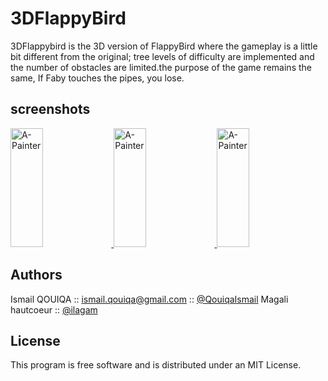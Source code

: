 ﻿# 3DFlappyBird
3DFlappybird is the 3D version of FlappyBird where the gameplay is a little bit different from the original; tree levels of difficulty are implemented and the number of obstacles are limited.the purpose of the game remains the same, If Faby touches the pipes, you lose.
## screenshots
<a href="https://user-images.githubusercontent.com/8776142/27998773-ab99419e-6514-11e7-983a-9e628f50383e.PNG">
  <img alt="A-Painter" target="_blank" src="https://user-images.githubusercontent.com/8776142/27998773-ab99419e-6514-11e7-983a-9e628f50383e.PNG" height="190" width="32%">
</a>

<a href="https://user-images.githubusercontent.com/8776142/27998774-aba80bf2-6514-11e7-9e09-60d07d5d7fca.PNG">
  <img alt="A-Painter" target="_blank" src="https://user-images.githubusercontent.com/8776142/27998774-aba80bf2-6514-11e7-9e09-60d07d5d7fca.PNG" height="190" width="32%">
</a>

<a href="https://user-images.githubusercontent.com/8776142/27998775-abad835c-6514-11e7-8b01-b1cf63f93159.PNG">
  <img alt="A-Painter" target="_blank" src="https://user-images.githubusercontent.com/8776142/27998775-abad835c-6514-11e7-8b01-b1cf63f93159.PNG" height="190" width="32%">
</a>

## Authors
Ismail QOUIQA :: ismail.qouiqa@gmail.com :: [@QouiqaIsmail](https://twitter.com/QouiqaIsmail)
Magali hautcoeur :: [@ilagam](https://github.com/ilagam)

## License
This program is free software and is distributed under an MIT License.

